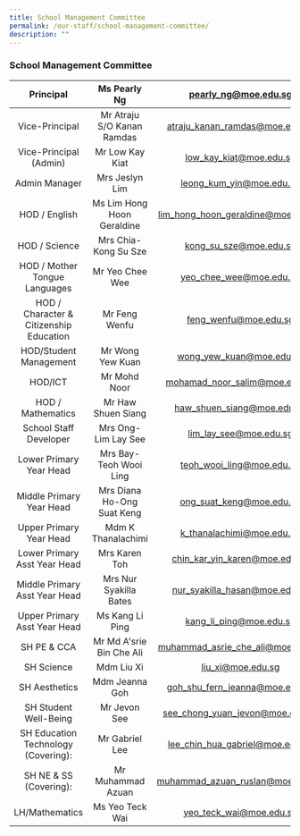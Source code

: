 ```yaml
---
title: School Management Committee
permalink: /our-staff/school-management-committee/
description: ""
---
```

### **School Management Committee**

| Principal | Ms Pearly Ng  | pearly_ng@moe.edu.sg  |
|:---:|:---:|:---:|
| Vice-Principal |  Mr Atraju S/O Kanan Ramdas | atraju_kanan_ramdas@moe.edu.sg |
| Vice-Principal (Admin) | Mr Low Kay Kiat  | low_kay_kiat@moe.edu.sg  |
| Admin Manager | Mrs Jeslyn Lim  | leong_kum_yin@moe.edu.sg |
| HOD / English | Ms Lim Hong Hoon Geraldine  | lim_hong_hoon_geraldine@moe.edu.sg |
| HOD / Science | Mrs Chia-Kong Su Sze  | kong_su_sze@moe.edu.sg |
| HOD / Mother Tongue Languages  | Mr Yeo Chee Wee  | yeo_chee_wee@moe.edu.sg |
| HOD / Character & Citizenship Education | Mr Feng Wenfu  | feng_wenfu@moe.edu.sg  |
| HOD/Student Management | Mr Wong Yew Kuan  | wong_yew_kuan@moe.edu.sg |
| HOD/ICT  | Mr Mohd Noor  | mohamad_noor_salim@moe.edu.sg |
| HOD / Mathematics | Mr Haw Shuen Siang   |  haw_shuen_siang@moe.edu.sg  |
| School Staff Developer  | Mrs Ong-Lim Lay See  | lim_lay_see@moe.edu.sg |
| Lower Primary Year Head | Mrs Bay-Teoh Wooi Ling   | teoh_wooi_ling@moe.edu.sg  |
| Middle Primary Year Head | Mrs Diana Ho-Ong Suat Keng  | ong_suat_keng@moe.edu.sg |
| Upper Primary Year Head | Mdm K Thanalachimi  | k_thanalachimi@moe.edu.sg |
| Lower Primary Asst Year Head | Mrs Karen Toh  | chin_kar_yin_karen@moe.edu.sg |
| Middle Primary Asst Year Head | Mrs Nur Syakilla Bates  | nur_syakilla_hasan@moe.edu.sg |
| Upper Primary Asst Year Head | Ms Kang Li Ping   | kang_li_ping@moe.edu.sg  |
| SH PE & CCA | Mr Md A'srie Bin Che Ali  | muhammad_asrie_che_ali@moe.edu.sg |
| SH Science | Mdm Liu Xi   | liu_xi@moe.edu.sg  |
| SH Aesthetics | Mdm Jeanna Goh   |  goh_shu_fern_jeanna@moe.edu.sg |
| SH Student Well-Being | Mr Jevon See  | see_chong_yuan_jevon@moe.edu.sg  |
| SH Education Technology (Covering):  | Mr Gabriel Lee  | lee_chin_hua_gabriel@moe.edu.sg  |
| SH NE & SS (Covering):  | Mr Muhammad Azuan    | muhammad_azuan_ruslan@moe.edu.sg  |
| LH/Mathematics | Ms Yeo Teck Wai  | yeo_teck_wai@moe.edu.sg  |